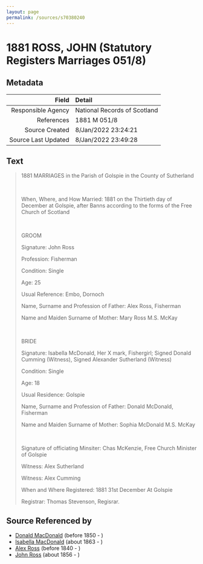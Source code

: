 ```yaml
---
layout: page
permalink: /sources/s70380240
---
```


# 1881 ROSS, JOHN (Statutory Registers Marriages 051/8)

## Metadata
Field | Detail
---:|:---
Responsible Agency | National Records of Scotland
References | 1881 M 051/8
Source Created | 8/Jan/2022 23:24:21
Source Last Updated | 8/Jan/2022 23:49:28

## Text

> 1881 MARRIAGES in the Parish of Golspie in the County of Sutherland
>
> <br/>
>
> When, Where, and How Married: 1881 on the Thirtieth day of December at Golspie, after Banns according to the forms of the Free Church of Scotland
>
> <br/>
>
> GROOM
>
> Signature: John Ross
>
> Profession: Fisherman
>
> Condition: Single
>
> Age: 25
>
> Usual Reference: Embo, Dornoch
>
> Name, Surname and Profession of Father: Alex Ross, Fisherman
>
> Name and Maiden Surname of Mother: Mary Ross M.S. McKay
>
> <br/>
>
> BRIDE
>
> Signature: Isabella McDonald, Her X mark, Fishergirl; Signed Donald Cumming (Witness), Signed Alexander Sutherland (Witness)
>
> Condition: Single
>
> Age: 18
>
> Usual Residence: Golspie
>
> Name, Surname and Profession of Father: Donald McDonald, Fisherman
>
> Name and Maiden Surname of Mother: Sophia McDonald M.S. McKay
>
> <br/>
>
> Signature of officiating Minsiter: Chas McKenzie, Free Church Minister of Golspie
>
> Witness: Alex Sutherland
>
> Witness: Alex Cumming
>
> When and Where Registered: 1881 31st December At Golspie
>
> Registrar: Thomas Stevenson, Regisrar.
>

## Source Referenced by

* [Donald MacDonald](../people/@28173184@-donald-macdonald-b1850-d.md) (before 1850 - )
* [Isabella MacDonald](../people/@80818668@-isabella-macdonald-b1863-d.md) (about 1863 - )
* [Alex Ross](../people/@58451451@-alex-ross-b1840-d.md) (before 1840 - )
* [John Ross](../people/@81395704@-john-ross-b1856-d.md) (about 1856 - )
